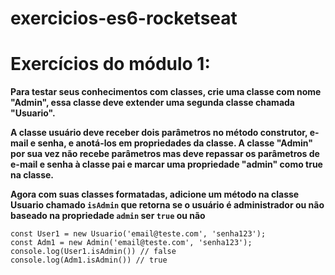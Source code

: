 # exercicios-es6-rocketseat

# Exercícios do módulo 1:

**Para testar seus conhecimentos com classes, crie uma classe com nome "Admin", essa classe deve
extender uma segunda classe chamada "Usuario".**

**A classe usuário deve receber dois parâmetros no método construtor, e-mail e senha, e anotá-los
em propriedades da classe. A classe "Admin" por sua vez não recebe parâmetros mas deve
repassar os parâmetros de e-mail e senha à classe pai e marcar uma propriedade "admin" como
true na classe.**

**Agora com suas classes formatadas, adicione um método na classe Usuario chamado `isAdmin` que
retorna se o usuário é administrador ou não baseado na propriedade `admin` ser `true` ou não** 

``` 
const User1 = new Usuario('email@teste.com', 'senha123');
const Adm1 = new Admin('email@teste.com', 'senha123');
console.log(User1.isAdmin()) // false
console.log(Adm1.isAdmin()) // true

```
